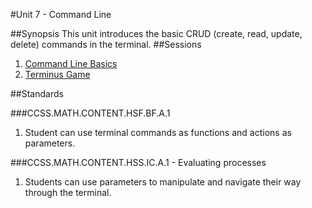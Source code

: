 #Unit 7 - Command Line

##Synopsis
This unit introduces the basic CRUD (create, read, update, delete) commands in the terminal. 
##Sessions

1. [Command Line Basics](sessions/1-commandline)
2. [Terminus Game](sessions/2-terminus)

##Standards

###CCSS.MATH.CONTENT.HSF.BF.A.1
1. Student	can use terminal commands as functions and actions as parameters.

###CCSS.MATH.CONTENT.HSS.IC.A.1 - Evaluating processes
1. Students	can use parameters to manipulate and navigate their way through the terminal.
